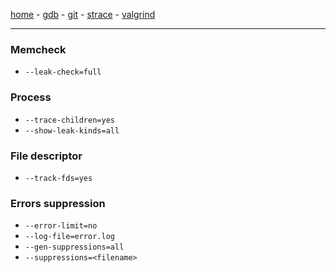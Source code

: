 [home](README.md) - [gdb](gdb.md) - [git](git.md) - [strace](strace.md) - [valgrind](valgrind.md)
***
### Memcheck
- `--leak-check=full`
### Process
- `--trace-children=yes`
- `--show-leak-kinds=all`
### File descriptor
- `--track-fds=yes`
### Errors suppression
- `--error-limit=no`
- `--log-file=error.log`
- `--gen-suppressions=all`
- `--suppressions=<filename>`